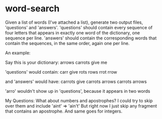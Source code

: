 word-search
===========

Given a list of words (I've attached a list), generate two output
files, 'questions' and 'answers'. 'questions' should contain every
sequence of four letters that appears in exactly one word of the
dictionary, one sequence per line. 'answers' should contain the
corresponding words that contain the sequences, in the same order,
again one per line.

An example:

Say this is your dictionary:
arrows
carrots
give
me

'questions' would contain:
carr
give
rots
rows
rrot
rrow

and 'answers' would have:
carrots
give
carrots
arrows
carrots
arrows

'arro' wouldn't show up in 'questions', because it appears in two words



My Questions:
What about numbers and apostrophes?  I could try to skip over them and include 'aint' => 'ain't'
But right now I just skip any fragment that contains an apostrophe.  And same goes for integers.
